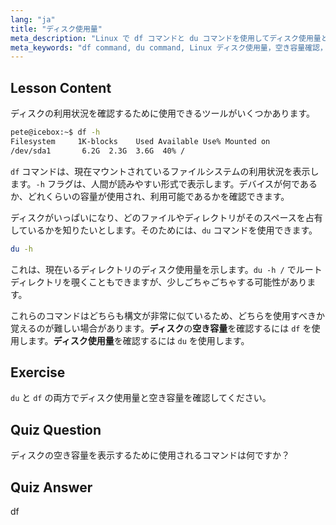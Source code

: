 ```yaml
---
lang: "ja"
title: "ディスク使用量"
meta_description: "Linux で df コマンドと du コマンドを使用してディスク使用量と空き容量を確認する方法を学びます。それぞれの違いと、いつどちらを使用するかを理解します。Linux ディスク管理チュートリアル。"
meta_keywords: "df command, du command, Linux ディスク使用量，空き容量確認，Linux チュートリアル，Linux 初心者，ディスク管理，Linux ガイド"
---
```


## Lesson Content

ディスクの利用状況を確認するために使用できるツールがいくつかあります。

```bash
pete@icebox:~$ df -h
Filesystem     1K-blocks    Used Available Use% Mounted on
/dev/sda1       6.2G  2.3G  3.6G  40% /
```

`df` コマンドは、現在マウントされているファイルシステムの利用状況を表示します。`-h` フラグは、人間が読みやすい形式で表示します。デバイスが何であるか、どれくらいの容量が使用され、利用可能であるかを確認できます。

ディスクがいっぱいになり、どのファイルやディレクトリがそのスペースを占有しているかを知りたいとします。そのためには、`du` コマンドを使用できます。

```bash
du -h
```

これは、現在いるディレクトリのディスク使用量を示します。`du -h /` でルートディレクトリを覗くこともできますが、少しごちゃごちゃする可能性があります。

これらのコマンドはどちらも構文が非常に似ているため、どちらを使用すべきか覚えるのが難しい場合があります。**ディスク**の**空き容量**を確認するには `df` を使用します。**ディスク使用量**を確認するには `du` を使用します。

## Exercise

`du` と `df` の両方でディスク使用量と空き容量を確認してください。

## Quiz Question

ディスクの空き容量を表示するために使用されるコマンドは何ですか？

## Quiz Answer

df
